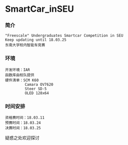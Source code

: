 # SmartCar_inSEU
### 简介
    "Freescale" Undergraduates Smartcar Competition in SEU
    Keep updating until 18.03.25
    东南大学校内智能车竞赛
### 环境
    开发环境：IAR
    函数库由校队提供
    硬件清单：SCM K60
             Camara OV7620
             Steer SD-5
             OLED 128x64
### 时间安排
    资格赛时间：18.03.11
    预赛时间：18.03.24
    决赛时间：18.03.25

疑惑之处欢迎探讨